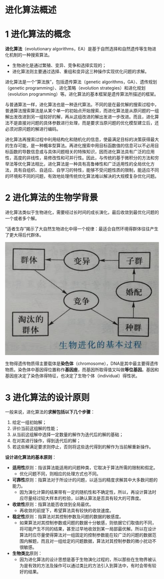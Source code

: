 # 进化算法概述

# 1 进化算法的概念

**进化算法**（evolutionary algorithms，EA）是基于自然选择和自然遗传等生物进化机制的一种搜索算法。

- 生物进化是通过繁殖、变异、竞争和选择实现的；
- 进化算法则主要通过选择、重组和变异这三种操作实现优化问题的求解。

进化算法是一个“算法族”，包括遗传算法（genetic algorithms，GA）、遗传规划（genetic programming）、进化策略（evolution strategies）和进化规划（evolution programming）等。进化算法的基本框架是遗传算法所描述的框架。

与普通算法一样，进化算法也是一种迭代算法。不同的是在最优解的搜索过程中，普通算法搜索算法是从某个单一的初始点开始搜索，而进化算法是从原问题的一组解出发改进到另一组较好的解，再从这组改进的解出发进一步改进。而且，进化算法不是直接对问题的具体参数进行处理，而是要求当原问题的优化模型建立后，还必须对原问题的解进行编码。

进化算法再搜索过程中利用结构化和随机化的信息，使最满足目标的决策获得最大的生存可能，是一种概率型算法。再进化搜索中用目标函数值的信息可以不必用目标函数的导数信息或与具体问题相关的特殊知识，因而进化算法具有广泛的应用性，高度的非线性，易修改性和可并行性。因此，与传统的基于微积分的方法和穷举法等优化算法相比，进化算法是一种具有高鲁棒性和广泛适用性的全局优化方法，具有自组织、自适应、自学习的特性，能够不受问题性质的限制，能适应不同的环境和不同的问题，有效地处理传统优化算法难以解决的大规模复杂优化问题。

# 2 进化算法的生物学背景

进化算法类似于生物进化，需要经过长时间的成长演化，最后收敛到最优化问题的一个或者多个解。

“适者生存”揭示了大自然生物进化中得一个规律：最适合自然环境得群体往往产生了更大得后代群体。

![](./media/artificialIntelligence_evolutionaryalgorithms_20210121121401.png)

生物得遗传物质得主要载体是**染色体**（chromosome），DNA是其中最主要得遗传物质。染色体中基因得位置称作**基因座**，而基因所取得值又叫做**等位基因**。基因和基因座决定了染色体得特征，也决定了生物个体（individual）得性状。

# 3 进化算法的设计原则

一般来说，进化算法的**求解包括以下几个步骤**：

1. 给定一组初始解；
2. 评价当前这组解的性能；
3. 从当前这组解中选择一定数量的解作为迭代后的解的基础；
4. 在对其进行操作，得到迭代后的解；
5. 若这些解满足要求则停止，否则将这些迭代得到的解作为当前解重新操作。

**设计进化算法的基本原则**：

- **适用性**原则：指该算法能适用的问题种类，它取决于算法所需的限制和假定。
  - 优化问题不同，则相应的处理方式也不同。
- **可靠性**原则：指算法对于所设计的问题，以适当的精度求解其中大多数问题的能力。
  - 因为演化计算的结果带有一定的随机性和不确定性，所以，再设计算法时应尽量经过较大样本的检验，以确认算法是否具有较大的可靠度。
- **收敛性**原则：指算法能否收敛到全局最优。
  - 再收敛的前提下，希望算法具有较快的收敛速度。
- **稳定性**原则：指算法对其控制参数及问题的数据的敏感度。
  - 如果算法对其控制参数或问题的数据十分敏感，则依据它们取值的不同，将可能产生不同的结果，甚至过早地收敛到某一局部最优解。所以在设计算法时应尽量使得算法对一组固定的控制参数能在较广泛的问题的数据范围内解题，而且对一组给定的问题数据，算法对其控制参数的微小扰动不很敏感。
- **生物类比**原则：
  - 因为进化算法的设计思想是基于生物演化过程的，所以那些在生物界被认为是有效的方法及操作可以通过类比的方法引入到算法中，有时会带有较好的结果。